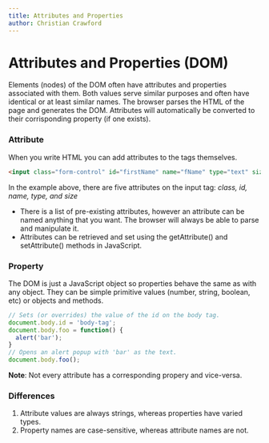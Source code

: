 ```yaml
---
title: Attributes and Properties 
author: Christian Crawford
---
```


# Attributes and Properties (DOM)
Elements (nodes) of the DOM often have attributes and properties associated with them. Both values serve similar purposes and often have identical or at least similar names.  The browser parses the HTML of the page and generates the DOM. Attributes will automatically be converted to their corrisponding property (if one exists).

### Attribute ###
When you write HTML you can add attributes to the tags themselves.
```html
<input class="form-control" id="firstName" name="fName" type="text" size="55">
```
In the example above, there are five attributes on the input tag: *class, id, name, type, and size*

- There is a list of pre-existing attributes, however an attribute can be named anything that you want. The browser will always be able to parse and manipulate it.
- Attributes can be retrieved and set using the getAttribute() and setAttribute() methods in JavaScript.
### Property ###
The DOM is just a JavaScript object so properties behave the same as with any object. They can be simple primitive values (number, string, boolean, etc) or objects and methods.
```javascript
// Sets (or overrides) the value of the id on the body tag.
document.body.id = 'body-tag';
document.body.foo = function() {
  alert('bar');
}
// Opens an alert popup with 'bar' as the text.
document.body.foo();
```
**Note**: Not every attribute has a corresponding propery and vice-versa.

### Differences ###
1. Attribute values are always strings, whereas properties have varied types. 
2. Property names are case-sensitive, whereas attribute names are not.